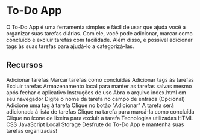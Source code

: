 # To-Do App

O To-Do App é uma ferramenta simples e fácil de usar que ajuda você a organizar suas tarefas diárias. Com ele, você pode adicionar, marcar como concluído e excluir tarefas com facilidade. Além disso, é possível adicionar tags às suas tarefas para ajudá-lo a categorizá-las.

## Recursos
Adicionar tarefas
Marcar tarefas como concluídas
Adicionar tags às tarefas
Excluir tarefas
Armazenamento local para manter as tarefas salvas mesmo após fechar o aplicativo
Instruções de uso
Abra o arquivo index.html em seu navegador
Digite o nome da tarefa no campo de entrada
(Opcional) Adicione uma tag à tarefa
Clique no botão "Adicionar"
A tarefa será adicionada à lista de tarefas
Clique na tarefa para marcá-la como concluída
Clique no ícone de lixeira para excluir a tarefa
Tecnologias utilizadas
HTML
CSS
JavaScript
Local Storage
Desfrute do To-Do App e mantenha suas tarefas organizadas!
